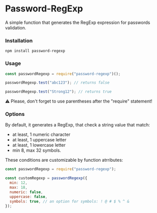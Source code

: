 # Password-RegExp

A simple function that generates the RegExp expression for passwords validation.

### Installation

```
npm install password-regexp
```

### Usage

```js
const passwordRegexp = require("password-regexp")();

passwordRegexp.test("abc123"); // returns false

passwordRegexp.test("Strong12"); // returns true
```

:warning:
Please, don't forget to use parentheses after the "require" statement!

### Options

By default, it generates a RegExp, that check a string value that match:

- at least, 1 numeric character
- at least, 1 uppercase letter
- at least, 1 lowercase letter
- min 8, max 32 symbols.

These conditions are customizable by function atrributes:

```js
const passwordRegexp = require("password-regexp");

const customRegexp = passwordRegexp({
  min: 12,
  max: 18,
  numeric: false,
  uppercase: false,
  symbols: true, // an option for symbols: ! @ # $ % ^ &
});
```
